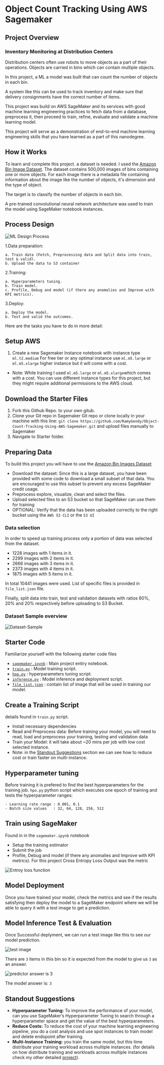 # Object Count Tracking Using AWS Sagemaker

## Project Overview

### Inventory Monitoring at Distribution Centers

Distribution centers often use robots to move objects as a part of their operations. Objects are carried in bins which can contain multiple objects.

In this project, a ML a model was built that can count the number of objects in each bin.

A system like this can be used to track inventory and make sure that delivery consignments have the correct number of items.

This project was build on AWS SageMaker and its services with good machine learning engineering practices to fetch data from a database, preprocess it, then proceed to train, refine, evaluate and validate a machine learning model.

 This project will serve as a demonstration of end-to-end machine learning engineering skills that you have learned as a part of this nanodegree.

## How it Works

To learn and complete this project. a dataset is needed. I used the [Amazon Bin Image Dataset]("https://registry.opendata.aws/amazon-bin-imagery/"). The dataset contains 500,000 images of bins containing one or more objects. For each image there is a metadata file containing information about the image like the number of objects, it's dimension and the type of object.

The target is to classify the number of objects in each bin.

A pre-trained convolutional neural network architecture was used to train the model using SageMaker notebook instances.

## Process Design

![ML Design Process](./starter/Images/ML-Design-Process.jpg)

1.Data preparation:

    a. Train data (Fetch, Preprocessing data and Split data into train, test & valid).
    b. Upload the data to S3 container
2.Training:

    a. Hyperparameters tuning.
    b. Train model.
    c. Profile, Debug and model (if there any anomalies and Improve with KPI metrics).
3.Deploy:

    a. Deploy the model.
    b. Test and valid the outcomes.

Here are the tasks you have to do in more detail:

## Setup AWS

1. Create a new Sagemaker Instance notebook with instance type `ml.t2.medium` For free tier or any optimal instance use `ml.m5.large` or `ml.m5.xlarge` higher instance but it will come with a cost.

- Note: While training I used `ml.m5.large` or `ml.m5.xlarge`which comes with a cost. You can use different instance types for this project, but they might require additional permissions to the AWS cloud.

## Download the Starter Files

1. Fork this Github Repo. to your own gitub.
2. Clone your Git repo in Sagemaker Git repo or clone locally in your machine with this line:
`git clone https://github.com/RamyGendy/Object-Count-Tracking-Using-AWS-Sagemaker.git` and upload files manually to Sagemaker
3. Navigate to Starter folder.

## Preparing Data

To build this project you will have to use the [Amazon Bin Images Dataset](https://registry.opendata.aws/amazon-bin-imagery/)

- Download the dataset: Since this is a large dataset, you have been provided with some code to download a small subset of that data. You are encouraged to use this subset to prevent any excess SageMaker credit usage.
- Preprocess explore, visualize, clean and select the files.
- Upload selected files to an S3 bucket so that SageMaker can use them for training
- OPTIONAL: Verify that the data has been uploaded correctly to the right bucket using the `AWS S3 CLI` or the `S3 UI`

### Data selection

In order to speed up training process only a portion of data was selected from the dataset.

- 1228 images with 1 items in it.
- 2299 images with 2 items in it.
- 2666 images with 3 items in it.
- 2373 images with 4 items in it.
- 1875 images with 5 items in it.

In total 10441 images were used. List of specific files is provided in `file_list.json` file.

Finally, split data into train, test and validation datasets with ratios 60%, 20% and 20% respectively before uploading to S3 Bucket.

### Dataset Sample overview

![Dataset-Sample](./starter/Images/sample_dataset.png)

## Starter Code

Familiarize yourself with the following starter code files

- [`sagemaker.ipynb`](/starter/sagemaker.ipynb) : Main project entiry notebook.
- [`train.py`](/starter/train.py) : Model training script.
- [`hpo.py`](/starter/hpo.py) : hyperparameters tuning script.
- [`inference.py`](/starter/inference.py) : Model inference and deployment script.
- [`file_list.json`](/starter/file_list.json) : contain list of image that will be used in training our model.

## Create a Training Script

details found in `train.py` script.

- Install necessary dependencies
- Read and Preprocess data: Before training your model, you will need to read, load and preprocess your training, testing and validation data
- Train your Model: it will take about ~20 mins per job with low cost selected instance.
- Note: in the [Standout Suggestions](#standout-suggestions) section we can see how to reduce cost or train faster on multi-instance.

## Hyperparameter tuning

Before  training it is prefered to find the best hyperparameters for the training job. `hpo.py` python script which executes one epoch of training and tests the hyperparameter ranges:

    - Learning rate range : 0.001, 0.1
    - Batch size values   : 32, 64, 128, 256, 512

## Train using SageMaker

Found in in the `sagemaker.ipynb` notebook

- Setup the training estimator
- Submit the job
- Profile, Debug and model (if there any anomalies and Improve with KPI metrics).
For this project Cross Entropy Loss Output was the metric

![Entroy loss function](./starter/Images/CrossEntropyLoss.jpg)

## Model Deployment

Once you have trained your model, check the metrics and see if the results satisfying then deploy the model to a SageMaker endpoint where we will be able to query it with a test image to get a prediction.

## Model Inference Test & Evaluation

Once Successful deplyment, we can run a test image like this to see our model prediction.

![test image](./starter/test_image.jpg)

There are `3` items in this bin so it is expected from the model to give us `3` as an answer.

![predictor answer is 3](./starter/Images/predictor%20answer.jpg)

The model answer is: `3`

## Standout Suggestions

- **Hyperparameter Tuning:** To improve the performance of your model, can you use SageMaker’s Hyperparameter Tuning to search through a hyperparameter space and get the value of the best hyperparameters.
- **Reduce Costs:** To reduce the cost of your machine learning engineering pipeline, you do a cost analysis and use spot instances to train model and delete endopoint after training.
- **Multi-Instance Training:**  you train the same model, but this time distribute your training workload across multiple instances. (for details on how distribute training and workloads across multiple instances check my other detailed [project](https://github.com/RamyGendy/MLOps-Operationalizing-AWS-ML-Project)).
